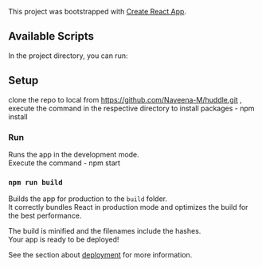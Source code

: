 This project was bootstrapped with [Create React App](https://github.com/facebook/create-react-app).

## Available Scripts

In the project directory, you can run:

## Setup
clone the repo to local from https://github.com/Naveena-M/huddle.git ,
execute the command in the respective directory to install packages  - npm install 

### Run 


Runs the app in the development mode.<br>
Execute the command - npm start 

### `npm run build`

Builds the app for production to the `build` folder.<br>
It correctly bundles React in production mode and optimizes the build for the best performance.

The build is minified and the filenames include the hashes.<br>
Your app is ready to be deployed!

See the section about [deployment](https://facebook.github.io/create-react-app/docs/deployment) for more information.




